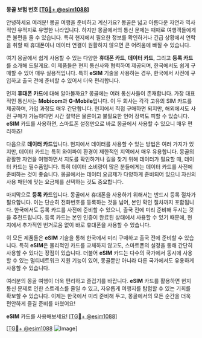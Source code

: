 **몽골 보험 번호 [[TG💪+ @esim1088](https://t.me/s/esim1088)]**

안녕하세요 여러분! 몽골 여행을 준비하고 계신가요? 몽골은 넓고 아름다운 자연과 역사적인 유적지로 유명한 나라입니다. 하지만 몽골에서의 통신 문제는 때때로 여행객들에게 큰 불편을 줄 수 있습니다. 특히 현지에서 필요한 정보를 확인하거나 긴급 상황에서 연락을 취할 때 휴대폰이나 데이터 연결이 원활하지 않으면 큰 어려움에 빠질 수 있습니다.

여기 몽골에서 쉽게 사용할 수 있는 다양한 **휴대폰 카드**, **데이터 카드**, 그리고 **등록 카드**를 소개해 드릴게요. 이 제품들은 현지 통신사와 협력하여 제공되며, 한국에서도 쉽게 구매할 수 있어 매우 실용적입니다. 특히 **eSIM** 기술을 사용하는 경우, 한국에서 사전에 구입하고 출국 전에 준비할 수 있어서 더욱 편리합니다.

먼저 **휴대폰 카드**에 대해 알아볼까요? 몽골에는 여러 통신사들이 존재합니다. 가장 대표적인 통신사는 **Mobicom**과 **G-Mobile**입니다. 이 두 회사는 각각 고유의 SIM 카드를 제공하며, 가입 과정도 매우 간단합니다. 현지에서 직접 구매하면 되지만, 해외에서도 사전 구매가 가능하다면 시간 절약은 물론이고 불필요한 언어 장벽도 피할 수 있습니다. **eSIM** 카드를 사용하면, 스마트폰 설정만으로 바로 몽골에서 사용할 수 있으니 매우 편리하죠!

다음으로 **데이터 카드**입니다. 현지에서 데이터를 사용할 수 있는 방법은 여러 가지가 있지만, 데이터 카드는 특히 와이파이 환경이 제한적인 지역에서 매우 유용합니다. 몽골의 광활한 자연을 여행하면서 지도를 확인하거나 길을 찾기 위해 데이터가 필요할 때, 데이터 카드는 필수품입니다. 특히 데이터 소비량이 많은 분들에게는 데이터 카드를 사전에 준비하는 것이 좋습니다. 몽골에서는 데이터 요금제가 다양하게 준비되어 있으니 자신의 사용 패턴에 맞는 요금제를 선택하는 것도 중요합니다.

마지막으로 **등록 카드**입니다. 몽골에서 휴대폰을 사용하기 위해서는 반드시 등록 절차가 필요합니다. 이는 단순히 전화번호를 등록하는 것을 넘어, 본인 확인 절차까지 포함됩니다. 한국에서도 등록 카드를 사전에 준비할 수 있으니, 출국 전에 미리 준비해 두시는 것을 추천드립니다. 등록 카드는 본인 인증이 완료된 상태에서 사용할 수 있기 때문에, 현지에서 추가적인 번거로움 없이 바로 휴대폰을 사용할 수 있습니다.

이 모든 제품들은 **eSIM** 기술을 통해 한국에서 미리 구매하고 출국 전에 준비할 수 있습니다. 특히 **eSIM**은 물리적인 카드를 교체하지 않고도, 스마트폰의 설정을 통해 간단히 사용할 수 있다는 장점이 있습니다. 더불어 **eSIM** 카드는 다수의 국가에서 동시에 사용할 수 있는 멀티네트워크 지원 기능이 있어, 몽골뿐만 아니라 다른 국가에서도 유용하게 사용할 수 있습니다.

여러분의 몽골 여행이 더욱 편리하고 즐겁기를 바랍니다. **eSIM** 카드를 활용하면 현지 통신 문제로 인한 스트레스를 줄일 수 있고, 자유롭게 여행지를 탐험할 수 있는 기회를 확보할 수 있습니다. 이제는 한국에서 미리 준비해 두고, 몽골에서의 모든 순간을 더욱 편안하게 즐길 준비를 마쳤어요!

**eSIM** 카드를 사용해보세요! [[TG💪+ @esim1088](https://t.me/s/esim1088)]

[[TG💪+ @esim1088](https://t.me/s/esim1088) ![Image](https://i.postimg.cc/Y0z9fWf4/image.png)]